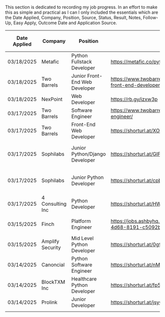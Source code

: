 This section is dedicated to recording my job progress. In an effort to make this as simple and practical as I can I only included the essentials which are the Date Applied, Company, Position, Source, Status, Result, Notes, Follow-Up, Easy Apply, Outcome Date and Application Source. 

| Date Applied | Company          | Position                       | Source                                                               | Status   | Result   | Notes                                      | Follow-Up | Easy Apply | Outcome Date | Application Source | Cover Letter Sent |
| ------------ | ---------------- | ------------------------------ | -------------------------------------------------------------------- | -------- | -------- | ------------------------------------------ | --------- | ---------- | ------------ | ------------------ | ----------------- |
| 03/18/2025   | Metafic          | Python Fullstack Developer     | https://metafic.co/python-fullstack-developer/                       | Applied  |          |                                            |           | No         |              | Company Website    | N/A               |
| 03/18/2025   | Two Barrels      | Junior Front-End Web Developer | https://www.twobarrels.com/jobs/software/junior-front-end-developer/ | Applied  |          |                                            |           | No         |              | Company Website    | Yes               |
| 03/18/2025   | NexPoint         | Web Developer                  | https://rb.gy/izxw3p                                                 | Applied  |          |                                            |           | Yes        |              | LinkedIn           | N/A               |
| 03/17/2025   | Two Barrels      | Software Engineer              | https://www.twobarrels.com/jobs/software/software-engineer/          | Applied  |          |                                            |           | No         |              | Company Website    | Yes               |
| 03/17/2025   | Two Barrels      | Front-End Web Developer        | https://shorturl.at/XOmuR                                            | Applied  |          |                                            |           | No         |              | Company Website    | Yes               |
| 03/17/2025   | Sophilabs        | Junior Python/Django Developer | https://shorturl.at/GIFuo                                            | Applied  |          | Position listed as closed as of 03/18/2025 |           | No         |              | Company Website    | N/A               |
| 03/17/2025   | Sophilabs        | Junior Python Developer        | https://shorturl.at/cpbxU                                            | Applied  |          | Position listed as closed as of 03/18/2025 |           | No         |              | Company Website    | N/A               |
| 03/17/2025   | 4 Consulting Inc | Python Developer               | https://shorturl.at/HWmDQ                                            | Applied  |          |                                            |           | Yes        |              | Dice               | N/A               |
| 03/15/2025   | Finch            | Platform Engineer              | https://jobs.ashbyhq.com/finch/cb483313-e6dd-4d68-8191-c5092b569151  | Rejected | No Offer | Rejection email received                   | N/A       | No         | 03/16/2025   | Company Website    | No                |
| 03/15/2025   | Amplify Security | Mid Level Python Developer     | https://shorturl.at/0g9tW                                            | Applied  |          |                                            |           | Yes        |              | LinkedIn           | N/A               |
| 03/14/2025   | Canoncial        | Python Software Engineer       | https://shorturl.at/nMtmo                                            | Rejected | No Offer | Rejection email received                   | N/A       | Yes        | 03/16/2025   | LinkedIn           | N/A               |
| 03/14/2025   | BlockTXM Inc     | Healthcare Python Developer    | https://shorturl.at/fp5Ig                                            | Rejected | No Offer | Rejection email received                   | N/A       | Yes        | 03/17/2025   | LinkedIn           | N/A               |
| 03/14/2025   | Prolink          | Junior Developer               | https://shorturl.at/jsyGH                                            | Applied  |          |                                            |           | Yes        |              | LinkedIn           | No                |
|              |                  |                                |                                                                      |          |          |                                            |           |            |              |                    |                   |
